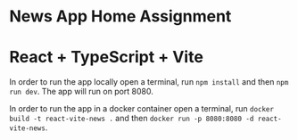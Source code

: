 # News App Home Assignment

# React + TypeScript + Vite

In order to run the app locally open a terminal, run `npm install` and then `npm run dev`. The app will run on port 8080.

In order to run the app in a docker container open a terminal, run `docker build -t react-vite-news .` and then `docker run -p 8080:8080 -d react-vite-news`.

